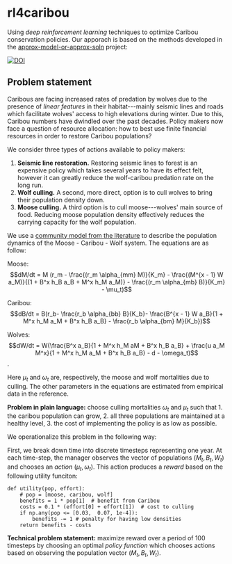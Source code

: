 # rl4caribou

Using *deep reinforcement learning* techniques to optimize Caribou conservation policies.
Our apporach is based on the methods developed in the
[approx-model-or-approx-soln](https://github.com/boettiger-lab/approx-model-or-approx-soln) project:

[![DOI](https://zenodo.org/badge/572256056.svg)](https://zenodo.org/badge/latestdoi/572256056) 

## Problem statement

Caribous are facing increased rates of predation by wolves due to the presence of *linear features* in
their habitat---mainly seismic lines and roads which facilitate wolves' access to high elevations during
winter.
Due to this, Caribou numbers have dwindled over the past decades.
Policy makers now face a question of resource allocation: how to best use finite financial resources in
order to restore Caribou populations?

We consider three types of actions available to policy makers: 
1. **Seismic line restoration.** Restoring seismic lines to forest is an expensive policy which takes several years to have its effect felt, however it can greatly reduce the wolf-caribou predation rate on the long run.
2. **Wolf culling.** A second, more direct, option is to cull wolves to bring their population density down.
3. **Moose culling.** A third option is to cull moose---wolves' main source of food. Reducing moose population density effectively reduces the carrying capacity for the wolf population.

We use a [community model from the literature](https://www.sciencedirect.com/science/article/abs/pii/S0304380019303990?casa_token=QHYvnZHBOLAAAAAA:pHqdBeT8mVzV3tCaIci_0Yxo3f8lFVcrGF8GaHMC2Ch_8YYD6NG-BfcD6g1eK1cn0kZRPYVxqg) to describe the population dynamics of the Moose - Caribou - Wolf system.
The equations are as follow:

Moose:
$$dM/dt = M (r_m - \frac{(r_m \alpha_{mm} M)}{K_m} - \frac{(M^{x - 1} W a_M)}{(1 + B^x h_B a_B + M^x h_M a_M)} - \frac{(r_m \alpha_{mb} B)}{K_m} - \mu_t)$$

Caribou:
$$dB/dt = B(r_b- \frac{r_b \alpha_{bb} B}{K_b}- \frac{B^{x - 1} W a_B}{1 + M^x h_M a_M + B^x h_B a_B} - \frac{r_b \alpha_{bm}  M}{K_b})$$

Wolves:
$$dW/dt = W(\frac{B^x a_B}{1 + M^x h_M aM + B^x h_B a_B} + \frac{u a_M M^x}{1 + M^x h_M a_M + B^x h_B a_B} - d - \omega_t)$$.

Here $\mu_t$ and $\omega_t$ are, respectively, the moose and wolf mortalities due to culling.
The other parameters in the equations are estimated from empirical data in the reference.

**Problem in plain language:** choose culling mortalities $\omega_t$ and $\mu_t$ such that 1. the caribou population can grow, 2. all three populations are maintained at a healthy level, 3. the cost of implementing the policy is as low as possible.

We operationalize this problem in the following way: 

First, we break down time into discrete timesteps representing one year.
At each time-step, the manager observes the vector of populations $(M_t, B_t, W_t)$ and chooses an *action* $(\mu_t, \omega_t)$.
This action produces a *reward* based on the following utility funciton:

```
def utility(pop, effort):
    # pop = [moose, caribou, wolf]
    benefits = 1 * pop[1]  # benefit from Caribou
    costs = 0.1 * (effort[0] + effort[1])  # cost to culling
    if np.any(pop <= [0.03,  0.07, 1e-4]):
        benefits -= 1 # penalty for having low densities
    return benefits - costs
```

**Technical problem statement:** maximize reward over a period of 100 timesteps by choosing an optimal *policy function* which chooses actions based on observing the population vector $(M_t, B_t, W_t)$.


